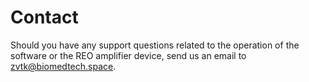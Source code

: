 # Contact

Should you have any support questions related to the operation of the software
or the REO amplifier device, send us an email to [zvtk@biomedtech.space](mailto:zvtk@biomedtech.space).
